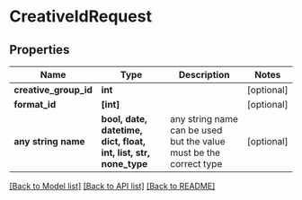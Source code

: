 # CreativeIdRequest


## Properties
Name | Type | Description | Notes
------------ | ------------- | ------------- | -------------
**creative_group_id** | **int** |  | [optional] 
**format_id** | **[int]** |  | [optional] 
**any string name** | **bool, date, datetime, dict, float, int, list, str, none_type** | any string name can be used but the value must be the correct type | [optional]

[[Back to Model list]](../README.md#documentation-for-models) [[Back to API list]](../README.md#documentation-for-api-endpoints) [[Back to README]](../README.md)


